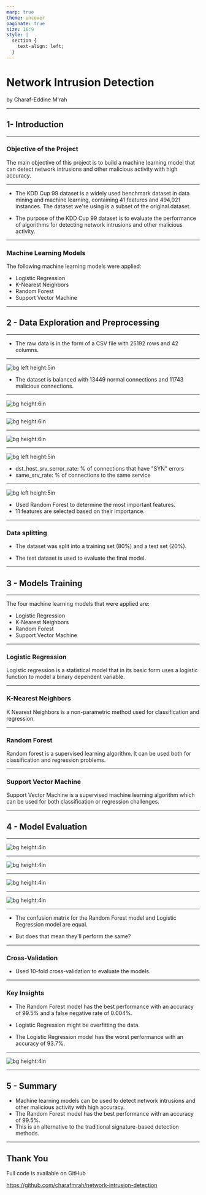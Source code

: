 ```yaml
---
marp: true
theme: uncover
paginate: true
size: 16:9
style: |
  section {
    text-align: left;
  }
---
```


# Network Intrusion Detection

by Charaf-Eddine M'rah

---

## 1-  Introduction

<!-- 
- Brief overview of the KDD Cup 1999 dataset and its purpose

- Overview of the project objectives and the machine learning models that were applied
-->

---

### Objective of the Project

The main objective of this project is to build a machine learning model that can detect network intrusions and other malicious activity with high accuracy.

---

- The KDD Cup 99 dataset is a widely used benchmark dataset in data mining and machine learning, containing 41 features and 494,021 instances. The dataset we're using is a subset of the original dataset.

- The purpose of the KDD Cup 99 dataset is to evaluate the performance of algorithms for detecting network intrusions and other malicious activity.

---

### Machine Learning Models

The following machine learning models were applied:

- Logistic Regression
- K-Nearest Neighbors
- Random Forest
- Support Vector Machine

---

## 2 - Data Exploration and Preprocessing

<!-- 
- Description of the raw data and its format

- Steps taken to clean and prepare the data for analysis, such as handling missing values, scaling features, etc.

- Summary of key insights and observations from the initial data exploration 
-->

---

- The raw data is in the form of a CSV file with 25192 rows and 42 columns.

---

![bg left height:5in](images/visualizations/class-distribution.png)

- The dataset is balanced with 13449 normal connections and 11743 malicious connections.

---

![bg height:6in](images/visualizations/protocol-type-ratio.png)

---

![bg height:6in](images/visualizations/service-ratio.png)

---

![bg height:6in](images/visualizations/heatmap.png)

---

![bg left height:5in](images/visualizations/corr-2.png)

- dst_host_srv_serror_rate: % of connections that have "SYN" errors
- same_srv_rate: % of connections to the same service

---

![bg left height:5in](images/visualizations/features-importance.png)

- Used Random Forest to determine the most important features.
- 11 features are selected based on their importance.

---

### Data splitting

- The dataset was split into a training set (80%) and a test set (20%).

- The test dataset is used to evaluate the final model.

---

## 3 - Models Training

<!-- 
- Description of the four machine learning models that were applied: (e.g. logistic regression, decision tree, random forest, neural network)

- Explanation of the evaluation criteria used to compare the models (e.g. accuracy, precision, recall)

- Results of the model comparison and selection of the best-performing model 
-->

---

The four machine learning models that were applied are:

- Logistic Regression
- K-Nearest Neighbors
- Random Forest
- Support Vector Machine

---

### Logistic Regression

Logistic regression is a statistical model that in its basic form uses a logistic function to model a binary dependent variable.

---

### K-Nearest Neighbors

K Nearest Neighbors is a non-parametric method used for classification and regression.

---

### Random Forest

Random forest is a supervised learning algorithm. It can be used both for classification and regression problems.

---

### Support Vector Machine

Support Vector Machine is a supervised machine learning algorithm which can be used for both classification or regression challenges.

---

## 4 - Model Evaluation

<!-- 
- Description of the final model's performance on the test set

- Comparison to baseline performance 
-->

---

![bg height:4in](images/visualizations/cm-logistic-regression.png)

---

![bg height:4in](images/visualizations/cm-knn.png)

---

![bg height:4in](images/visualizations/cm-random-forest.png)

---

![bg height:4in](images/visualizations/cm-svm.png)

---

- The confusion matrix for the Random Forest model and Logistic Regression model are equal.

- But does that mean they'll perform the same?

---

### Cross-Validation

- Used 10-fold cross-validation to evaluate the models.

---

### Key Insights

- The Random Forest model has the best performance with an accuracy of 99.5% and a false negative rate of 0.004%.

- Logistic Regression might be overfitting the data.

- The Logistic Regression model has the worst performance with an accuracy of 93.7%.

---

![bg height:4in](images/visualizations/models-accuracy.png)

---

## 5 - Summary

<!-- Summary of the key findings and results of the project
Next steps for the project. -->

- Machine learning models can be used to detect network intrusions and other malicious activity with high accuracy.
- The Random Forest model has the best performance with an accuracy of 99.5%.
- This is an alternative to the traditional signature-based detection methods.

---

## Thank You

Full code is available on GitHub

<https://github.com/charafmrah/network-intrusion-detection>
